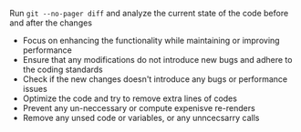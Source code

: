 Run `git --no-pager diff` and analyze the current state of the code before and after the changes

- Focus on enhancing the functionality while maintaining or improving performance
- Ensure that any modifications do not introduce new bugs and adhere to the coding standards
- Check if the new changes doesn't introduce any bugs or performance issues
- Optimize the code and try to remove extra lines of codes
- Prevent any un-neccessary or compute expenisve re-renders
- Remove any unsed code or variables, or any unncecsarry calls
